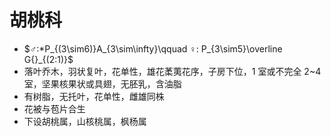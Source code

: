 # 胡桃科
- $♂:*P_{(3\sim6)}A_{3\sim\infty}\qquad ♀: P_{3\sim5}\overline G{}_{(2:1)}$
- 落叶乔木，羽状复叶，花单性，雄花葇荑花序，子房下位，1 室或不完全 2~4 室，坚果核果状或具翅，无胚乳，含油脂
- 有树脂，无托叶，花单性，雌雄同株
- 花被与苞片合生
- 下设胡桃属，山核桃属，枫杨属